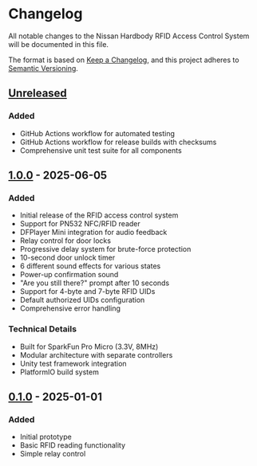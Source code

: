# Changelog

All notable changes to the Nissan Hardbody RFID Access Control System will be documented in this file.

The format is based on [Keep a Changelog](https://keepachangelog.com/en/1.0.0/),
and this project adheres to [Semantic Versioning](https://semver.org/spec/v2.0.0.html).

## [Unreleased]

### Added
- GitHub Actions workflow for automated testing
- GitHub Actions workflow for release builds with checksums
- Comprehensive unit test suite for all components

## [1.0.0] - 2025-06-05

### Added
- Initial release of the RFID access control system
- Support for PN532 NFC/RFID reader
- DFPlayer Mini integration for audio feedback
- Relay control for door locks
- Progressive delay system for brute-force protection
- 10-second door unlock timer
- 6 different sound effects for various states
- Power-up confirmation sound
- "Are you still there?" prompt after 10 seconds
- Support for 4-byte and 7-byte RFID UIDs
- Default authorized UIDs configuration
- Comprehensive error handling

### Technical Details
- Built for SparkFun Pro Micro (3.3V, 8MHz)
- Modular architecture with separate controllers
- Unity test framework integration
- PlatformIO build system

## [0.1.0] - 2025-01-01

### Added
- Initial prototype
- Basic RFID reading functionality
- Simple relay control

[Unreleased]: https://github.com/dapperdivers/nissan-hardbody-rfid/compare/v1.0.0...HEAD
[1.0.0]: https://github.com/dapperdivers/nissan-hardbody-rfid/compare/v0.1.0...v1.0.0
[0.1.0]: https://github.com/dapperdivers/nissan-hardbody-rfid/releases/tag/v0.1.0
